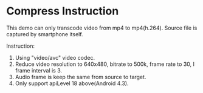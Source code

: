 # Compress Instruction

This demo can only transcode video from mp4 to mp4(h.264). Source file is captured by smartphone itself. 

Instruction:
1. Using "video/avc" video codec.
2. Reduce video resolution to 640x480, bitrate to 500k, frame rate to 30, I frame interval is 3.
3. Audio frame is keep the same from source to target.
4. Only support apiLevel 18 above(Android 4.3).

